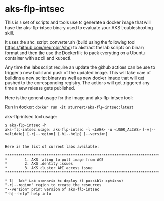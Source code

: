 # aks-flp-intsec
This is a set of scripts and tools use to generate a docker image that will have the aks-flp-intsec binary used to evaluate your AKS troubleshooting skill.

It uses the shc_script_converter.sh (build using the following tool https://github.com/neurobin/shc) to abstract the lab scripts on binary format and then the use the Dockerfile to pack everyting on a Ubuntu container with az cli and kubectl.

Any time the labs script require an update the github actions can be use to trigger a new build and push of the updated image. This will take care of building a new script binary as well as new docker image that will get pushed to the corresponding registry. The actions will get triggered any time a new release gets published.

Here is the general usage for the image and aks-flp-intsec tool:

Run in docker: `docker run -it sturrent/aks-flp-intsec:latest`

aks-flp-intsec tool usage:
```
$ aks-flp-intsec -h
aks-flp-intsec usage: aks-flp-intsec -l <LAB#> -u <USER_ALIAS> [-v|--validate] [-r|--region] [-h|--help] [--version]


Here is the list of current labs available:

*************************************************************************************
*        1. AKS faling to pull image from ACR
*        2. AKS identity issues
*        3. AKS cluster API access issue
*************************************************************************************

"-l|--lab" Lab scenario to deploy (3 possible options)
"-r|--region" region to create the resources
"--version" print version of aks-flp-intsec
"-h|--help" help info
```
